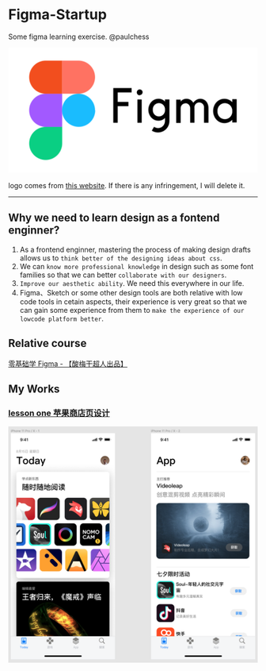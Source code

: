 # Figma-Startup
Some figma learning exercise. @paulchess

<img src="./assets/logo.png" />

logo comes from [this website](https://icon-icons.com/zh/%E5%9B%BE%E6%A0%87/%E8%BF%99%E4%B8%AA-%E6%A0%87%E5%BF%97/147289). If there is any infringement, I will delete it.

<hr />

## Why we need to learn design as a fontend enginner?
1. As a frontend enginner, mastering the process of making design drafts allows us to `think better of the designing ideas about css`.
2. We can `know more professional knowledge` in design such as some font families so that we can better `collaborate with our designers`.
3. `Improve our aesthetic ability`. We need this everywhere in our life.
4. Figma、Sketch or some other design tools are both relative with low code tools in cetain aspects, their experience is very great so that we can gain some experience from them to `make the experience of our lowcode platform better`.


## Relative course
[零基础学 Figma - 【酸梅干超人出品】](https://www.bilibili.com/video/BV1fg411G7cs?p=3&spm_id_from=pageDriver)

## My Works

### [lesson one 苹果商店页设计](https://www.figma.com/file/QSf5p93GQRJIY49wWm4DyK/%E8%8B%B9%E6%9E%9CAppStore)

<img src="./preview/lesson1.png" width="800" />
